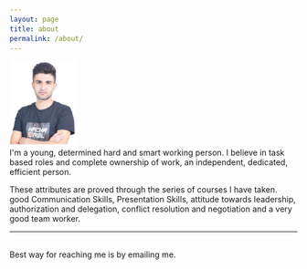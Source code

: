```yaml
---
layout: page
title: about
permalink: /about/
---
```


<img class="col one right" src="https://raw.githubusercontent.com/Mabast1/blog/gh-pages/img/prof_pic.jpg" height="150">

<br/>
I'm a young, determined hard and smart working person. I believe in task based roles and complete ownership of work, an independent, dedicated, efficient person. 

These attributes are proved through the series of courses I have taken. 
good Communication Skills, Presentation Skills, attitude towards leadership, authorization and delegation, conflict resolution and negotiation and a very good team worker.
<br/>
<hr/>
<br/>
<span class="contacticon center">
	<a href="mailto:mabast.niga@yahoo.com"><i class="fa fa-envelope-square"></i></a>
	<a href="https://github.com/mabast1" target="_blank"><i class="fa fa-github-square"></i></a>
	<a href="https://www.linkedin.com/in/mabast" target="_blank"><i class="fa fa-linkedin-square"></i></a>
	<a href="https://twitter.com/MabastNiga" target="_blank"><i class="fa fa-twitter-square"></i></a>
</span>

<div class="col three caption">
	Best way for reaching me is by emailing me.
</div>

